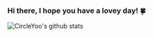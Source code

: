 ### Hi there, I hope you have a lovey day! 🍀

![CircleYoo's github stats](https://github-readme-stats.vercel.app/api?username=CircleYoo&show_icons=true)
<!--
**CircleYoo/CircleYoo** is a ✨ _special_ ✨ repository because its `README.md` (this file) appears on your GitHub profile.

Here are some ideas to get you started:

- 🔭 I’m currently working on ...
- 🌱 I’m currently learning ...
- 👯 I’m looking to collaborate on ...
- 🤔 I’m looking for help with ...
- 💬 Ask me about ...
- 📫 How to reach me: ...
- 😄 Pronouns: ...
- ⚡ Fun fact: ...
-->
